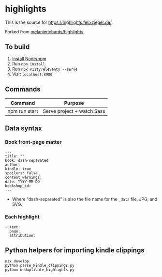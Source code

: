 # highlights

This is the source for https://highlights.felixzieger.de/.

Forked from [melanierichards/highlights](https://github.com/melanierichards/highlights).

## To build

1. [Install Node/npm](https://nodejs.org/)
2. Run `npm install`
3. Run `npx @11ty/eleventy --serve`
4. Visit `localhost:8080`

## Commands

| Command                    | Purpose                      |
| -------------------------- | ---------------------------- |
| npm run start              | Serve project + watch Sass   |

## Data syntax

### Book front-page matter

```
---
title: ""
book: dash-separated
author:
kindle: true
spoilers: false
content_warnings:
date: YYYY-MM-DD
bookshop_id:
---
```

* Where "dash-separated" is also the file name for the `_data` file, JPG, and SVG.

### Each highlight

```
- text: 
  page: 
  attribution: 
```

## Python helpers for importing kindle clippings

```
nix develop
python parse_kindle_clippings.py
python deduplicate_highlights.py
```
